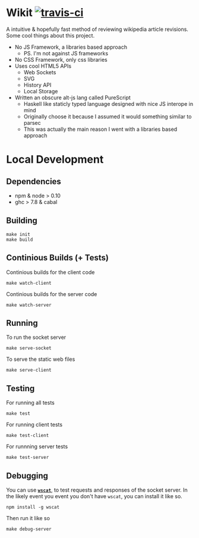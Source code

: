 # Wikit [![travis-ci](https://travis-ci.org/AKST/wikit.svg)](https://travis-ci.org/AKST/wikit)

A intuitive & hopefully fast method of reviewing wikipedia article revisions. Some cool things
about this project.

- No JS Framework, a libraries based approach 
  - PS. I'm not against JS frameworks 
- No CSS Framework, only css libraries
- Uses cool HTML5 APIs
  - Web Sockets
  - SVG
  - History API
  - Local Storage
- Written an obscure alt-js lang called PureScript
  - Haskell like staticly typed language designed with nice JS interope in mind
  - Originally choose it because I assumed it would something similar to parsec
  - This was actually the main reason I went with a libraries based approach


# Local Development

## Dependencies

- npm & node > 0.10 
- ghc > 7.8 & cabal

## Building

```
make init
make build
```

## Continious Builds (+ Tests)

Continious builds for the client code

```
make watch-client
```

Continious builds for the server code

```
make watch-server
```

## Running

To run the socket server

```
make serve-socket
```

To serve the static web files

```
make serve-client
```

## Testing

For running all tests

```
make test
```

For running client tests

```
make test-client
```

For runnning server tests

```
make test-server
```

## Debugging

You can use [__`wscat`__](https://www.npmjs.com/package/wscat), to test requests and 
responses of the socket server. In the likely event you event you don't have `wscat`,
you can install it like so.

```
npm install -g wscat
```

Then run it like so

```
make debug-server
```

